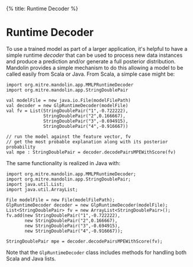 {%
  title: Runtime Decoder
%}

# Runtime Decoder

To use a trained model as part of a larger application, it's helpful to have a simple runtime *decoder*
that can be used to process new data instances and produce a prediction and/or generate a full posterior
distribution.  Mandolin provides a simple mechanism to do this allowing a model to be called easily from
Scala or Java.  From Scala, a simple case might be:

    import org.mitre.mandolin.app.MMLPRuntimeDecoder
    import org.mitre.mandolin.app.StringDoublePair

    val modelFile = new java.io.File(modelFilePath)
    val decoder = new GlpRuntimeDecoder(modelFile)
    val fv = List(StringDoublePair("1",-0.722222), 
                  StringDoublePair("2",0.166667), 
                  StringDoublePair("3",-0.694915),
                  StringDoublePair("4",-0.916667))

    // run the model against the feature vector, fv
    // get the most probable explanation along with its posterior probability
    val mpe : StringDoublePair = decoder.decodePairsMPEWithScore(fv)

The same functionality is realized in Java with:

    import org.mitre.mandolin.app.MMLPRuntimeDecoder;
    import org.mitre.mandolin.app.StringDoublePair;
    import java.util.List;
    import java.util.ArrayList;

    File modelFile = new File(modelFilePath);
    GlpRuntimeDecoder decoder = new GlpRuntimeDecoder(modelFile);
    List<StringDoublePair> fv = new ArrayList<StringDoublePair>();
    fv.add(new StringDoublePair("1",-0.722222),
           new StringDoublePair("2",0.166667), 
           new StringDoublePair("3",-0.694915),
           new StringDoublePair("4",-0.916667));

    StringDoublePair mpe = decoder.decodePairsMPEWithScore(fv);

Note that the `GlpRuntimeDecoder` class includes methods for handling
both Scala and Java lists.

